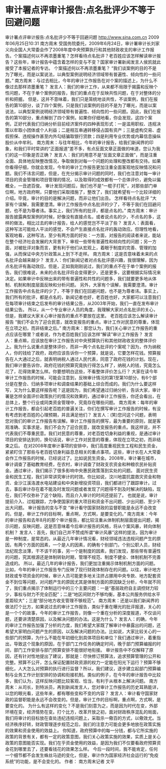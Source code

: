 # 审计署点评审计报告:点名批评少不等于回避问题

审计署点评审计报告:点名批评少不等于回避问题
http://www.sina.com.cn  2009年06月25日10:31  南方周末
受国务院委托，2009年6月24日，审计署审计长刘家义向全国人大常委会作了2008年度中央预算执行和其他财政收支的审计工作报告。个案描述何以不再浓墨重笔？怎样看待点名批评？老百姓应该怎样解读审计报告？这些年，审计报告中蕴含着怎样的变与不变？国家审计署新闻发言人侯凯就此接受了本报记者的专访。
个案描述何以不再浓墨重笔？
“我们谈案例的目的不是为了曝光，而是以案说法，以典型案例说明经济领域带有普遍性、倾向性的一些问题。”
南方周末：与过去相比，今年的审计工作报告在对个案的描述上，为什么不像过去那样浓墨重笔？
发言人：我们的审计工作，从来都不局限于揭露和反映个性问题，不在于单个案例的报告，我们的重点在于反映共性问题，在于对整体的分析和把握。
但是，这并不意味着，我们只是笼统地谈共性，不谈案例，我们在报告的第10部分，谈了四个案例，只是我们谈案例的目的不是为了曝光，而是以案说法，以典型案例说明经济领域带有普遍性、倾向性的一些问题。因此，我们在报告的第10部分，重点解剖了四个案例，如果你仔细地看，你会发现，这四个案例，正好代表我们归纳分析目前经济案件的四种表现形式：一是滥用职权、违规决策以牟取小团体或个人利益；二是相互串通转移侵占国有资产；三是虚构交易、虚假担保、违规操作甚至内外勾结骗取银行贷款；四是利用专业优势或内幕信息操纵股价从中牟利。
南方周末：与往年相比，今年的审计报告，给我们新闻界的印象，和我们平时常讲的“正面报道”差不多，有点反面文章正面做的味道，您认为我们的这一印象是否正确？
发言人：我们的用意不是“反面文章正面做”，而是注重全面、具体地反映整改情况，争取做到对每一个问题的处理和整改都有交待。如果你看得仔细，你就会发现，今年的审计工作报告更加注重全面客观地反映情况和问题。我们不讳言问题，但是，在充分揭示审计问题的同时，我们也注意对每一审计项目的资金管理和项目管理的情况，以及取得的成效都有一个总体评价，避免以偏概全，一丑遮百俊。
审计发现问题后，我们也不是“一棍子打死”，对那些部门单位啊，地方政府啊，只要他们采取措施了，整改了，我们就希望有一个比较详细的介绍。毕竟，审计的目的是解决问题，而非让他们出丑。
怎样看待点名批评
“大家有个误解，我需要澄清。审计工作报告中点名批评的少了，不等于我们在回避问题，也不是为尊者讳。事实上，我们所有的批评，都是点名的。”
南方周末：审计报告披露典型案例的时候，好像没有直接点名，或者说点名的少，不点名的多，这样的做法，相比过去的审计报告，给人的感觉岂不平淡了些？
发言人：表面看，这种写法可能给人平淡的感觉，不会产生直接点名批评的轰动效应。但理性地看，客观地看，这种写法，至少有两方面的好处：一方面，对报告的阅读者来说，能站在整个经济社会发展的大背景下，审视一些带有普遍性和倾向性的问题；另一方面，对被批评对象而言，更有利于他们从宏观上，着眼于制度的完善、管理的加强，从而保证中央方针政策从上到下不走样。
南方周末：这是否意味着未来的点名批评会越来越少？
发言人：你们新闻记者对点名批评感兴趣，我很理解，因为点名批评有轰动效应。但是，正如我刚刚说过，我们的重点不在于单个案例的报告。我们很难说，未来的点名批评将会变得更少，还是更多，这要根据实际情况来决定。如果审计中反映出来的带有普遍性和共性的问题多，我们就要更多地从体制、机制和制度层面反映和分析问题。
另外，大家有个误解，我需要澄清。审计工作报告中点名批评的少了，不等于我们在回避问题，也不是为尊者讳。事实上，我们所有的批评，都是点名的，新闻记者也好，老百姓也好，大家都可以注意我们在每项审计结束之后发布的审计结果公告，从2003年开始，我们一直在发布审计结果公告。
所以，从一个专业审计人员的角度，我理解大家对点名批评的关心，但是，我建议大家关心审计报告的重点不要放在这里。
老百姓应该怎么解读审计报告
“我们不会为了迎合民意，就改变报告的重点。审计工作对民意的尊重，体现在立项之初，而非结束之后。”
南方周末：那您认为，我们关心审计工作报告的重点应该在哪里？或者说，作为老百姓我们应该怎样“解读”审计工作报告？
发言人：重点嘛，应该放在审计工作报告对中央预算执行和其他财政收支的整体评价上。我为什么说重点是整体评价，而非一两个点名批评的个案呢？因为，作为纳税人，你的钱给了政府，政府应该告诉你一个预算，就是说，它要怎样花钱。预算报告在人大通过之后，就表明纳税人通过人民代表，同意了政府花钱的计划。现在，我们审计要告诉你，政府花钱的预算究竟执行得怎么样了，纳税人的钱，究竟怎么花了，花得效果怎么样。你要想明白这些，不看整体评价怎么行？
大家在读今年审计工作报告的时候，可能会注意到，反映审计情况的第1至第10部分，有6个部分是在整合、归纳多项审计和调查结果的基础上综合而成的。我们为什么要这样写，又为什么要这样报告呢？这是因为，我们希望通过归纳分析，告诉大家，审计署是怎样全面评价政策执行的情况和效果的，通过审计工作报告，你还会看出，在总体上，整个行业或同类资金管理中，究竟存在哪些问题。
南方周末：每年的审计工作报告，都会引起老百姓的普遍关注，你们在撰写审计工作报告的时候，有没有考虑到老百姓的心理预期，并且满足他们？
发言人：(笑)您问这个问题，表明您对我们的审计工作报告有误解。审计工作报告的撰写，最为重要的原则，就是客观准确、实事求是，我们不会为了迎合民意，就改变报告的重点。我这样说，并不代表我们不尊重民意。我们对民意的尊重，对老百姓切身利益的重视，是通过审计项目的安排达到的，换句话说，审计工作对民意的尊重，体现在立项之初，而非结束之后。
在对2008年度审计事项的安排中，我们高度重视民生工程和民生资金，紧紧盯住了那些与老百姓切身利益息息相关的重点事项。这些，审计长在人大常委会作工作报告的时候，已经说过了。比如说民生资金。2008年，审计署在城市，审计调查了基础教育经费，在农村，审计调查了财政支农资金和种粮农民补贴资金。通过审计，我们揭示了很多影响中央惠民政策落到实处的问题。
面对民生资金和民生工程，我们非常讲究审计的时效。你比如说，汶川地震抗震救灾资金和物资、金沙江溪洛渡水电站建设和中央新增投资项目，我们都进行了跟踪审计。过去，事后审计存在着不能及时发现问题或者发现了问题得不到及时解决的缺陷，现在，我们不仅弥补了这个缺陷，而且介入审计的时间还提前了。
也就是说，审计提前介入、过程跟踪，力争使国家的重大项目和资金不出问题、少出问题、至少不出大问题。
审计报告的变与不变
“审计看守国家财政的监督职能是永远不会改变的。但是，审计工作的目标啊，重点啊，方式啊，是要变化的。”
南方周末：今年的审计报告和去年8月的那个审计报告，都比较注重从体制机制层面提出问题，揭示问题，反映问题，这是否意味着今后审计报告的风格，将从个案风暴，转向体制机制？
发言人：首先，我们自己并不赞成所谓“审计风暴”这样的提法，因为审计是一种制度，是常态的。从最近几年审计情况看，财经领域违法违规问题产生的原因，有两个方面的因素，一个是人的因素，的确有个别部门，个别公职人员，财经法纪观念淡薄，干不该干的事，另一个是制度的因素，我们发现，那些带有普遍性的问题，究其根源还是体制转轨时期，管理不规范、制度不健全、体制机制不完善造成的。
所以，最近几年的审计报告，我们更加注重揭示体制机制方面的问题。比如，今年的审计工作报告专门反映了现行财政体制存在的问题。以往，审计地方财政或专项资金的时候，审计人员可能更多地关注挤占挪用中央专款、地方配套资金不到位等问题，对问题产生的原因尤其是体制方面的原因缺乏分析，今年就不同了，我们重点揭示了体制运行中的三个主要问题：一是“基层政府自主调控财力较少，事权与财力不完全匹配”；二是“地区间财力不够均衡，基本公共服务供给水平差距较大”；三是“部分地方收支管理不够规范”。
南方周末：还是以我们新闻界的做法打个比方，如果说过去的审计工作报告，类似于重在曝光的批评报道，关心的是一个个的故事，今年的审计工作报告，则像一个重在分析的深度报道，不仅谈问题，还要讲清楚原因，以及解决问题的办法。这是为什么？
发言人：的确，今年的审计工作报告加强了分析的力度，我们希望大家既了解审计中暴露出的问题，还希望大家明白问题产生的原因，以及解决问题的办法。比如说，大家比较关心的一些部门的预算，为什么不能在年初细化到具体项目和单位？我们通过审计，着重指出，导致这个现象的原因，在于部门工作任务的确定时间，晚于部门预算编报的时间，部门工作安排与部门预算安排不能很好地衔接。
审计报告中不仅解释了原因，还有针对性地提出了建议，那就是：尽快修订预算法，追求预算管理的公开和完整。预算不公开，怎么保证配置财政资源的权力一定能在阳光下运行？预算不够细化，人大怎么对预算的执行进行监督？所以，我们建议，逐步建立起部门预算编制与业务工作计划安排的协调和衔接机制。类似的例子，在今年的审计报告中比较多，我们认为，这样反映问题比较客观、恰当，有利于从根本上解决问题。
南方周末：从司长，到特派员，再到新闻发言人，您对审计工作报告的历史耳熟能详，以您的眼光看，这些年来，都有哪些变和不变的内容？
发言人：审计看守国家财政的监督职能是永远不会改变的。但是，审计工作的目标啊，重点啊，方式啊，是要变化的。
为什么有这样的变化？不是我们刻意为之，而是因为时代在变，外部环境在变，经济情势在变。打个比方，改革开放之初，面对财政秩序混乱的局面，我们将审计的目标放在查处违纪违规问题上，采取杀一儆百的方式，以儆效尤。当经济秩序好转，财政管理逐步规范之后，我们的注意力可能会更多地放在政策实施的效果和资金使用的效益上。
你知道，政府预算中的每一分钱，都与它所实施的政策的背景有关，都有一定的政策意图，我们关心政策实施的效果，实质上是关心政策的意图能否实现。我们在乎资金使用的效益，是因为我们不仅要看政府预算资金花到哪里去了，还要看钱花的效果怎么样。
今后一段时间，我不能肯定，任何一个细节都不会发生蛛丝马迹的变化，但是，审计作为国家经济社会运行的“免疫系统”的功能，是不会变化的。
作者： 南方周末记者 文平

